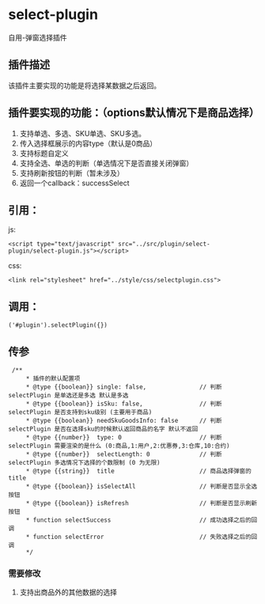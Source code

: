 # select-plugin
自用-弹窗选择插件

## 插件描述
该插件主要实现的功能是将选择某数据之后返回。

## 插件要实现的功能：（options默认情况下是商品选择）
1. 支持单选、多选、SKU单选、SKU多选。
2. 传入选择框展示的内容type（默认是0商品）
3. 支持标题自定义
4. 支持全选、单选的判断（单选情况下是否直接关闭弹窗）
5. 支持刷新按钮的判断（暂未涉及）
6. 返回一个callback：successSelect

## 引用：
js:
```
<script type="text/javascript" src="../src/plugin/select-plugin/select-plugin.js"></script>
```
css:
```
<link rel="stylesheet" href="../style/css/selectplugin.css">
```

## 调用：
```
('#plugin').selectPlugin({})
```
## 传参
```
 /**
     * 插件的默认配置项
     * @type {{boolean}} single: false,               // 判断 selectPlugin 是单选还是多选 默认是多选
     * @type {{boolean}} isSku: false,                // 判断 selectPlugin 是否支持到sku级别 (主要用于商品)
     * @type {{boolean}} needSkuGoodsInfo: false      // 判断 selectPlugin 是否在选择sku的时候默认返回商品的名字 默认不返回
     * @type {{number}}  type: 0                      // 判断 selectPlugin 需要渲染的是什么 (0:商品,1:用户,2:优惠券,3:仓库,10:合约)
     * @type {{number}}  selectLength: 0              // 判断 selectPlugin 多选情况下选择的个数限制 (0 为无限)
     * @type {{string}}  title                        // 商品选择弹窗的title
     * @type {{boolean}} isSelectAll                  // 判断是否显示全选按钮
     * @type {{boolean}} isRefresh                    // 判断是否显示刷新按钮
     * function selectSuccess                         // 成功选择之后的回调
     * function selectError                           // 失败选择之后的回调
     */
 ```
### 需要修改
 1. 支持出商品外的其他数据的选择
 
